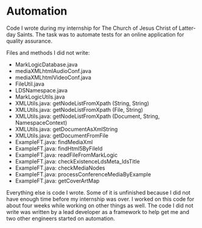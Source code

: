 # Automation

Code I wrote during my internship for The Church of Jesus Christ of Latter-day Saints. The task was to automate tests for an online application for quality assurance. 

Files and methods I did not write:
- MarkLogicDatabase.java
- mediaXMLhtmlAudioConf.java
- mediaXMLhtmlVideoConf.java
- FileUtil.java
- LDSNamespace.java
- MarkLogicUtils.java
- XMLUtils.java: getNodeListFromXpath (String, String)
- XMLUtils.java: getNodeListFromXpath (File, String)
- XMLUtils.java: getNodeListFromXpath (Document, String, NamespaceContext)
- XMLUtils.java: getDocumentAsXmlString
- XMLUtils.java: getDocumentFromFile
- ExampleFT.java: findMediaXml
- ExampleFT.java: findHtml5ByFileId
- ExampleFT.java: readFileFromMarkLogic
- ExampleFT.java: checkExistenceLdsMeta_ldsTitle
- ExampleFT.java: checkMediaNodes
- ExampleFT.java: processConferenceMediaByExample
- ExampleFT.java: getCoverArtMap

Everything else is code I wrote. Some of it is unfinished because I did not have enough time before my internship was over. I worked on this code for about four weeks while working on other things as well. The code I did not write was written by a lead developer as a framework to help get me and two other engineers started on automation. 
